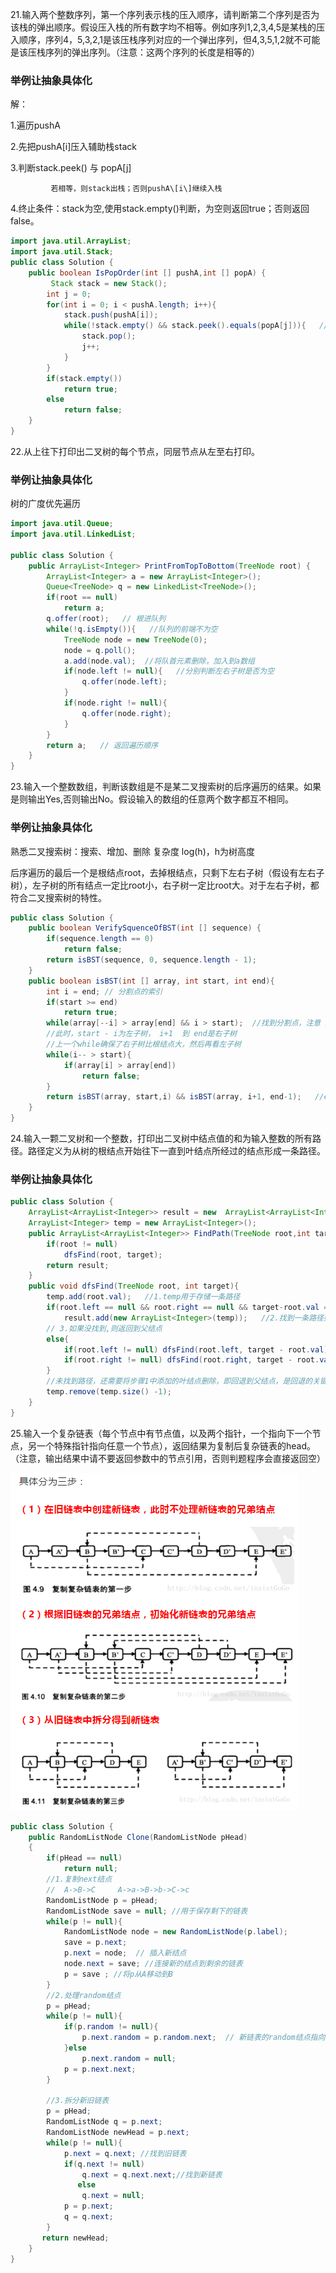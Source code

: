 21.输入两个整数序列，第一个序列表示栈的压入顺序，请判断第二个序列是否为该栈的弹出顺序。假设压入栈的所有数字均不相等。例如序列1,2,3,4,5是某栈的压入顺序，序列4，5,3,2,1是该压栈序列对应的一个弹出序列，但4,3,5,1,2就不可能是该压栈序列的弹出序列。（注意：这两个序列的长度是相等的）

### 举例让抽象具体化

解：

1.遍历pushA

2.先把pushA\[i\]压入辅助栈stack

3.判断stack.peek\(\) 与 popA\[j\]

```
         若相等，则stack出栈；否则pushA\[i\]继续入栈
```

4.终止条件：stack为空,使用stack.empty\(\)判断，为空则返回true；否则返回false。

```java
import java.util.ArrayList;
import java.util.Stack;
public class Solution {
    public boolean IsPopOrder(int [] pushA,int [] popA) {
         Stack stack = new Stack();
        int j = 0;
        for(int i = 0; i < pushA.length; i++){
            stack.push(pushA[i]);
            while(!stack.empty() && stack.peek().equals(popA[j])){   // 此处需要shack为非空
                stack.pop();
                j++;
            }
        }
        if(stack.empty())
            return true;
        else
            return false;
    }
}
```

22.从上往下打印出二叉树的每个节点，同层节点从左至右打印。

### 举例让抽象具体化

树的广度优先遍历

```java
import java.util.Queue;
import java.util.LinkedList;

public class Solution {
    public ArrayList<Integer> PrintFromTopToBottom(TreeNode root) {
        ArrayList<Integer> a = new ArrayList<Integer>();
        Queue<TreeNode> q = new LinkedList<TreeNode>();
        if(root == null)
            return a;
        q.offer(root);   // 根进队列
        while(!q.isEmpty()){   //队列的前端不为空
            TreeNode node = new TreeNode(0);
            node = q.poll();
            a.add(node.val);  //将队首元素删除，加入到a数组
            if(node.left != null){   //分别判断左右子树是否为空
                q.offer(node.left);
            }
            if(node.right != null){
                q.offer(node.right);
            }
        }
        return a;   // 返回遍历顺序
    }
}
```

23.输入一个整数数组，判断该数组是不是某二叉搜索树的后序遍历的结果。如果是则输出Yes,否则输出No。假设输入的数组的任意两个数字都互不相同。

### 举例让抽象具体化

熟悉二叉搜索树：搜索、增加、删除  复杂度 log\(h\)，h为树高度

后序遍历的最后一个是根结点root，去掉根结点，只剩下左右子树（假设有左右子树），左子树的所有结点一定比root小，右子树一定比root大。对于左右子树，都符合二叉搜索树的特性。

```java
public class Solution {
    public boolean VerifySquenceOfBST(int [] sequence) {
        if(sequence.length == 0)
            return false;
        return isBST(sequence, 0, sequence.length - 1);
    }
    public boolean isBST(int [] array, int start, int end){
        int i = end; // 分割点的索引
        if(start >= end)
            return true;
        while(array[--i] > array[end] && i > start);  //找到分割点，注意 i > start 防止数组越界
        //此时，start - i为左子树， i+1  到 end是右子树
        //上一个while确保了右子树比根结点大，然后再看左子树
        while(i-- > start){
            if(array[i] > array[end])
                return false;
        }
        return isBST(array, start,i) && isBST(array, i+1, end-1);   //end-1 除去根结点
    }
}
```

24.输入一颗二叉树和一个整数，打印出二叉树中结点值的和为输入整数的所有路径。路径定义为从树的根结点开始往下一直到叶结点所经过的结点形成一条路径。

### 举例让抽象具体化

```java
public class Solution {
    ArrayList<ArrayList<Integer>> result = new  ArrayList<ArrayList<Integer>>(); //类似全局变量
    ArrayList<Integer> temp = new ArrayList<Integer>();
    public ArrayList<ArrayList<Integer>> FindPath(TreeNode root,int target) {
        if(root != null)
            dfsFind(root, target);
        return result;
    }
    public void dfsFind(TreeNode root, int target){
        temp.add(root.val);   //1.temp用于存储一条路径
        if(root.left == null && root.right == null && target-root.val == 0)
            result.add(new ArrayList<Integer>(temp));   //2.找到一条路径则添加到result
        // 3.如果没找到,则返回到父结点
        else{
            if(root.left != null) dfsFind(root.left, target - root.val);
            if(root.right != null) dfsFind(root.right, target - root.val);
        }
        //未找到路径，还需要将步骤1中添加的叶结点删除，即回退到父结点，是回退的关键
        temp.remove(temp.size() -1);
    }
}
```

25.输入一个复杂链表（每个节点中有节点值，以及两个指针，一个指向下一个节点，另一个特殊指针指向任意一个节点），返回结果为复制后复杂链表的head。（注意，输出结果中请不要返回参数中的节点引用，否则判题程序会直接返回空）

![](/assets/linkCopy.png)



```java
public class Solution {
    public RandomListNode Clone(RandomListNode pHead)
    {
        if(pHead == null)
            return null;
        //1.复制next结点
        //  A->B->C     A->a->B->b->C->c
        RandomListNode p = pHead;
        RandomListNode save = null; //用于保存剩下的链表
        while(p != null){
            RandomListNode node = new RandomListNode(p.label);
            save = p.next;
            p.next = node;  // 插入新结点
            node.next = save; //连接新的结点到剩余的链表
            p = save ; //将p从A移动到B
        }
        //2.处理random结点
        p = pHead;
        while(p != null){
            if(p.random != null){
                p.next.random = p.random.next;  // 新链表的random结点指向 旧链表的random结点的下一个结点
            }else
                p.next.random = null;
            p = p.next.next;
        }

        //3.拆分新旧链表
        p = pHead;
        RandomListNode q = p.next;
        RandomListNode newHead = p.next;
        while(p != null){
            p.next = q.next; //找到旧链表
            if(q.next != null)
                q.next = q.next.next;//找到新链表
               else
                q.next = null;
            p = p.next;
            q = q.next;
        }
       return newHead;
    }
}
```



